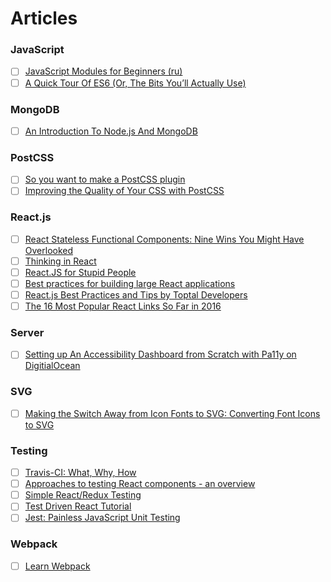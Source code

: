 # Articles

### JavaScript

- [ ] [JavaScript Modules for Beginners (ru)](http://webtackles.ru/javascript/js-modules-beginners-guide/)
- [ ] [A Quick Tour Of ES6 (Or, The Bits You’ll Actually Use)](http://jamesknelson.com/es6-the-bits-youll-actually-use/)

### MongoDB

- [ ] [An Introduction To Node.js And MongoDB](https://www.smashingmagazine.com/2014/05/detailed-introduction-nodejs-mongodb/)

### PostCSS

- [ ] [So you want to make a PostCSS plugin](https://css-tricks.com/want-make-postcss-plugin/)
- [ ] [Improving the Quality of Your CSS with PostCSS](http://www.sitepoint.com/improving-the-quality-of-your-css-with-postcss/)

### React.js

- [ ] [React Stateless Functional Components: Nine Wins You Might Have Overlooked](https://medium.com/@housecor/react-stateless-functional-components-nine-wins-you-might-have-overlooked-997b0d933dbc#.irdmtvjz4)
- [ ] [Thinking in React](https://facebook.github.io/react/docs/thinking-in-react.html)
- [ ] [React.JS for Stupid People](http://blog.andrewray.me/reactjs-for-stupid-people/)
- [ ] [Best practices for building large React applications](http://blog.siftscience.com/blog/2015/best-practices-for-building-large-react-applications)
- [ ] [React.js Best Practices and Tips by Toptal Developers](https://www.toptal.com/react/tips-and-practices)
- [ ] [The 16 Most Popular React Links So Far in 2016](https://medium.com/cooper-press/the-18-most-popular-react-links-so-far-in-2016-b3492c0d9f03#.okxtzskg5)

### Server

- [ ] [Setting up An Accessibility Dashboard from Scratch with Pa11y on DigitialOcean](http://una.im/pa11y-dash/)

### SVG

- [ ] [Making the Switch Away from Icon Fonts to SVG: Converting Font Icons to SVG](https://sarasoueidan.com/blog/icon-fonts-to-svg/)

### Testing

- [ ] [Travis-CI: What, Why, How](http://code.tutsplus.com/tutorials/travis-ci-what-why-how--net-34771)
- [ ] [Approaches to testing React components - an overview](http://reactkungfu.com/2015/07/approaches-to-testing-react-components-an-overview/)
- [ ] [Simple React/Redux Testing](https://medium.com/@caljrimmer/simple-react-redux-testing-cd579d4c2103)
- [ ] [Test Driven React Tutorial](http://spencerdixon.com/blog/test-driven-react-tutorial.html)
- [ ] [Jest: Painless JavaScript Unit Testing](https://facebook.github.io/jest/)

### Webpack

- [ ] [Learn Webpack](https://github.com/danderu/learn-webpack)
